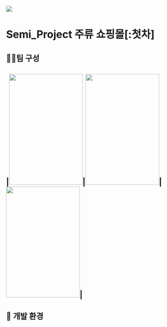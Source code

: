 ![](https://i.imgur.com/b9vMFbV.png)
# Semi_Project 주류 쇼핑몰[:첫차]

## 🧑‍🎓팀 구성
|<img src="https://i.imgur.com/PgqJfVw.png" width="200" height="300"/>|<img src="https://i.imgur.com/81wj8LD.png" width="200" height="300"/>|<img src="https://i.imgur.com/m8B1Tjl.png" width="200" height="300"/>|
---
## :wrench: 개발 환경
